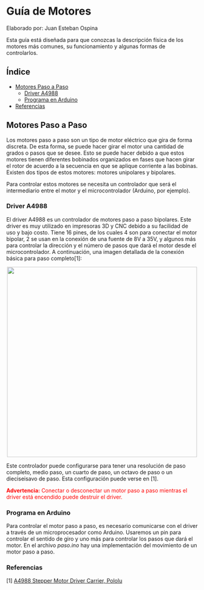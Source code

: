 # Guía de Motores
Elaborado por: Juan Esteban Ospina 

Esta guía está diseñada para que conozcas la descripción física de los motores más comunes, su funcionamiento y algunas formas de controlarlos.

## Índice

- [Motores Paso a Paso](#motores-paso-a-paso)
  - [Driver A4988](#driver-a4988)
  - [Programa en Arduino](#programa-en-arduino)
- [Referencias](#referencias)

## Motores Paso a Paso

Los motores paso a paso son un tipo de motor eléctrico que gira de forma discreta. De esta forma, se puede hacer girar el motor una cantidad de grados o pasos que se desee. Esto se puede hacer debido a que estos motores tienen diferentes bobinados organizados en fases que hacen girar el rotor de acuerdo a la secuencia en que se aplique corriente a las bobinas. Existen dos tipos de estos motores: motores unipolares y bipolares.

Para controlar estos motores se necesita un controlador que será el intermediario entre el motor y el microcontrolador (Arduino, por ejemplo). 

### Driver A4988

El driver A4988 es un controlador de motores paso a paso bipolares. Este driver es muy utilizado en impresoras 3D y CNC debido a su facilidad de uso y bajo costo. Tiene 16 pines, de los cuales 4 son para conectar el motor bipolar, 2 se usan en la conexión de una fuente de 8V a 35V, y algunos más para controlar la dirección y el número de pasos que dará el motor desde el microcontrolador. A continuación, una imagen detallada de la conexión básica para paso completo[1]:

<center>
<img src="https://3dbots.co/wp-content/uploads/2018/03/A4988-22.png" width="500px">
</center>

Este controlador puede configurarse para tener una resolución de paso completo, medio paso, un cuarto de paso, un octavo de paso o un dieciseisavo de paso. Esta configuración puede verse en [1].

<span style="color: red;">**Advertencia:** Conectar o desconectar un motor paso a paso mientras el driver está encendido puede destruir el driver.</span>

### Programa en Arduino

Para controlar el motor paso a paso, es necesario comunicarse con el driver a través de un microprocesador como Arduino. Usaremos un pin para controlar el sentido de giro y uno más para controlar los pasos que dará el motor. En el archivo *paso.ino* hay una implementación del movimiento de un motor paso a paso.

### Referencias

[1] [A4988 Stepper Motor Driver Carrier, Pololu](https://www.pololu.com/product/1182)

